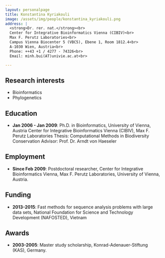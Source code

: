 ```yaml
---
layout: personalpage
title: Konstantina Kyriakouli
image: /assets/img/people/konstantina_kyriakouli.png
address: |
  <strong>Dr. rer. nat.</strong><br>
  Center for Integrative Bioinformatics Vienna (CIBIV)<br>
  Max F. Perutz Laboratories<br>
  Campus Vienna Biocenter 5 (VBC5), Ebene 1, Room 1812.4<br>
  A-1030 Wien, Austria<br>
  Phone: ++43 +1 / 4277 - 74326<br>
  Email: minh.bui(AT)univie.ac.at<br>

---
```


Research interests
------------------

* Bioinformatics
* Phylogenetics

Education
---------

* __Jan 2006 - Jan 2009__: Ph.D. in Bioinformatics, University of Vienna, Austria
Center for Integrative Bioinformatics Vienna (CIBIV), Max F. Perutz Laboratories
Thesis: Computational Methods in Biodiversity Conservation
Advisor: Prof. Dr. Arndt von Haeseler


Employment
----------

* __Since Feb 2009__: Postdoctoral researcher, Center for Integrative Bioinformatics Vienna, Max F. Perutz Laboratories, University of Vienna, Austria.


Funding
-------

* __2013-2015__: Fast methods for sequence analysis problems with large data sets, National Foundation for Science and Technology Development (NAFOSTED), Vietnam

Awards
------

* __2003-2005__: Master study scholarship, Konrad-Adenauer-Stiftung (KAS), Germany.

